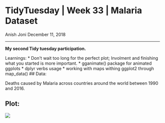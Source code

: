 TidyTuesday | Week 33 | Malaria Dataset
================
Anish Joni
December 11, 2018

------------------------------------------------------------------------

**My second Tidy tuesday participation.**

Learnings: \* Don't wait too long for the perfect plot; Involment and finishing what you started is more important. \* gganimate() package for animated ggplots \* dplyr verbs usage \* working with maps withing ggplot2 through map\_data() \#\# Data:

Deaths caused by Malaria across countries around the world between 1990 and 2016.

Plot:
-----

![](README_files/figure-markdown_github/unnamed-chunk-1-1.png)
